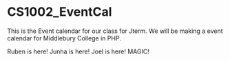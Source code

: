 CS1002_EventCal
===============

This is the Event calendar for our class for Jterm. We will be making a event calendar for Middlebury College in PHP. 


Ruben is here!
Junha is here!
Joel is here!
MAGIC!
